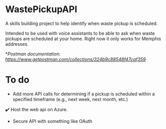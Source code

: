 # WastePickupAPI
A skills building project to help identify when waste pickup is scheduled.

Intended to be used with voice assistants to be able to ask when waste pickups are scheduled at your home. Right now it only works for Memphis addresses.

\**Postman documentation:* *https://www.getpostman.com/collections/324b9c88548f47caf359*

# To do
* Add more API calls for determining if a pickup is scheduled within a specified timeframe (e.g., next week, next month, etc.)

:heavy_check_mark: Host the web api on Azure.

* Secure API with something like OAuth
